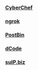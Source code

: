 ### [CyberChef](https://cyberchef.org/)

### [ngrok](https://ngrok.com)

### [PostBin](https://postb.in/)

### [dCode](https://www.dcode.fr/en)

### [suIP.biz](https://suip.biz/)